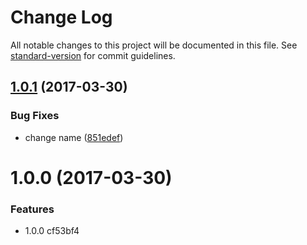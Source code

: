 # Change Log

All notable changes to this project will be documented in this file. See [standard-version](https://github.com/conventional-changelog/standard-version) for commit guidelines.

<a name="1.0.1"></a>

## [1.0.1](https://github.com/uetchy/gh-compare/compare/v1.0.0...v1.0.1) (2017-03-30)

### Bug Fixes

* change name ([851edef](https://github.com/uetchy/gh-compare/commit/851edef))

<a name="1.0.0"></a>

# 1.0.0 (2017-03-30)

### Features

* 1.0.0 cf53bf4
